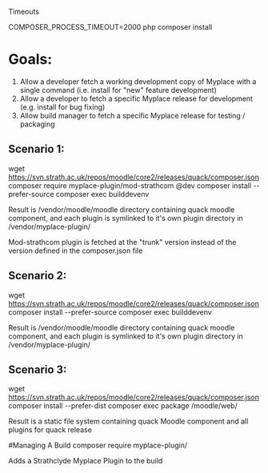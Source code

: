 Timeouts 

COMPOSER_PROCESS_TIMEOUT=2000 php composer install


# Goals:
1. Allow a developer fetch a working development copy of Myplace with a single command (i.e. install for "new" feature development)
2. Allow a developer to fetch a specific Myplace release for development (e.g. install for bug fixing)
3. Allow build manager to fetch a specific Myplace release for testing / packaging

## Scenario 1:
wget https://svn.strath.ac.uk/repos/moodle/core2/releases/quack/composer.json
composer require myplace-plugin/mod-strathcom @dev
composer install --prefer-source
composer exec builddevenv

Result is /vendor/moodle/moodle directory containing quack moodle component, and each 
plugin is symlinked to it's own plugin directory in /vendor/myplace-plugin/<pluginname>

Mod-strathcom plugin is fetched at the "trunk" version instead of the version defined in the composer.json file

## Scenario 2:
wget https://svn.strath.ac.uk/repos/moodle/core2/releases/quack/composer.json
composer install --prefer-source
composer exec builddevenv

Result is /vendor/moodle/moodle directory containing quack moodle component, and each 
plugin is symlinked to it's own plugin directory in /vendor/myplace-plugin/<pluginname>



## Scenario 3:
wget https://svn.strath.ac.uk/repos/moodle/core2/releases/quack/composer.json
composer install --prefer-dist
composer exec package /moodle/web/

Result is a static file system containing quack Moodle component and all plugins for quack release

#Managing A Build
composer require myplace-plugin/<pluginname> 

Adds a Strathclyde Myplace Plugin to the build

